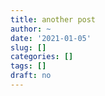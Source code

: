 ```yaml
---
title: another post
author: ~
date: '2021-01-05'
slug: []
categories: []
tags: []
draft: no
---
```


